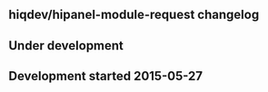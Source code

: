 hiqdev/hipanel-module-request changelog
---------------------------------------

## Under development


## Development started 2015-05-27

